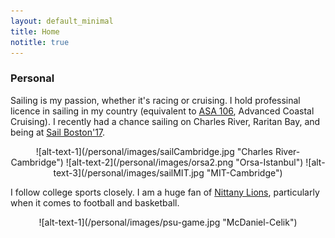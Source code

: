 ```yaml
---
layout: default_minimal
title: Home
notitle: true
---
```


### Personal 

Sailing is my passion, whether it's racing or cruising. I hold professinal licence in sailing in my country (equivalent to [ASA 106](https://asa.com/certifications/), Advanced Coastal Cruising). I recently had a chance sailing on Charles River, Raritan Bay, and being at [Sail Boston'17](https://www.sailboston.com/). 

<div style="text-align:center" markdown="1">
![alt-text-1](/personal/images/sailCambridge.jpg "Charles River-Cambridge") ![alt-text-2](/personal/images/orsa2.png "Orsa-Istanbul") ![alt-text-3](/personal/images/sailMIT.jpg "MIT-Cambridge")
</div>

I follow college sports closely. I am a huge fan of [Nittany Lions](http://www.gopsusports.com/), particularly when it comes to football and basketball.

<div style="text-align:center" markdown="1">
![alt-text-1](/personal/images/psu-game.jpg "McDaniel-Celik")
</div>
